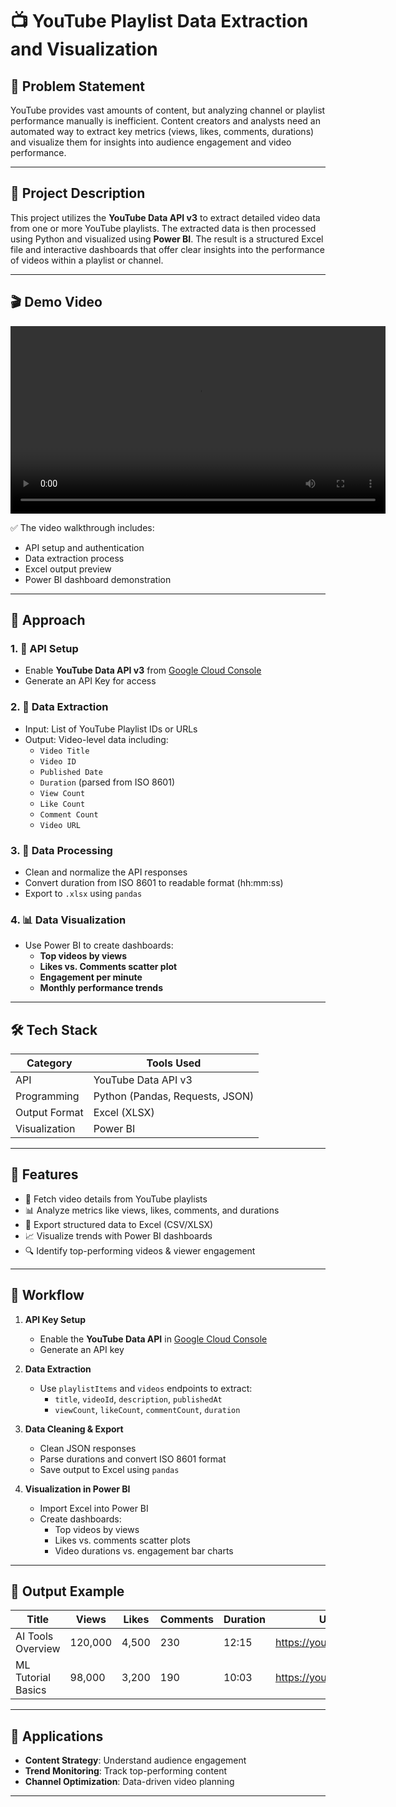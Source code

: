 # 📺 YouTube Playlist Data Extraction and Visualization

## 🧩 Problem Statement

YouTube provides vast amounts of content, but analyzing channel or playlist performance manually is inefficient. Content creators and analysts need an automated way to extract key metrics (views, likes, comments, durations) and visualize them for insights into audience engagement and video performance.

---

## 📌 Project Description

This project utilizes the **YouTube Data API v3** to extract detailed video data from one or more YouTube playlists. The extracted data is then processed using Python and visualized using **Power BI**. The result is a structured Excel file and interactive dashboards that offer clear insights into the performance of videos within a playlist or channel.

---
## 🎬 Demo Video

<video width="600" controls>
  <source src="[https://raw.githubusercontent.com/Chandrashekar0123/YouTube_Data/main/Demo_Video.mp4](https://github.com/Chandrashekar0123/YouTube_Data/blob/main/Demo_Video.mp4)" type="video/mp4">
  Your browser does not support the video tag.
</video>

✅ The video walkthrough includes:
- API setup and authentication
- Data extraction process
- Excel output preview
- Power BI dashboard demonstration
---

## 🧠 Approach

### 1. 🔑 API Setup
- Enable **YouTube Data API v3** from [Google Cloud Console](https://console.cloud.google.com/)
- Generate an API Key for access

### 2. 🧪 Data Extraction
- Input: List of YouTube Playlist IDs or URLs
- Output: Video-level data including:
  - `Video Title`
  - `Video ID`
  - `Published Date`
  - `Duration` (parsed from ISO 8601)
  - `View Count`
  - `Like Count`
  - `Comment Count`
  - `Video URL`

### 3. 🧹 Data Processing
- Clean and normalize the API responses
- Convert duration from ISO 8601 to readable format (hh:mm:ss)
- Export to `.xlsx` using `pandas`

### 4. 📊 Data Visualization
- Use Power BI to create dashboards:
  - **Top videos by views**
  - **Likes vs. Comments scatter plot**
  - **Engagement per minute**
  - **Monthly performance trends**

---

## 🛠️ Tech Stack

| Category       | Tools Used                                      |
|----------------|--------------------------------------------------|
| API            | YouTube Data API v3                              |
| Programming    | Python (Pandas, Requests, JSON)                  |
| Output Format  | Excel (XLSX)                                     |
| Visualization  | Power BI                                         |

---


## 🚀 Features

- 🎥 Fetch video details from YouTube playlists
- 📊 Analyze metrics like views, likes, comments, and durations
- 📁 Export structured data to Excel (CSV/XLSX)
- 📈 Visualize trends with Power BI dashboards
- 🔍 Identify top-performing videos & viewer engagement

---

## 🧠 Workflow

1. **API Key Setup**
   - Enable the **YouTube Data API** in [Google Cloud Console](https://console.cloud.google.com/)
   - Generate an API key

2. **Data Extraction**
   - Use `playlistItems` and `videos` endpoints to extract:
     - `title`, `videoId`, `description`, `publishedAt`
     - `viewCount`, `likeCount`, `commentCount`, `duration`

3. **Data Cleaning & Export**
   - Clean JSON responses
   - Parse durations and convert ISO 8601 format
   - Save output to Excel using `pandas`

4. **Visualization in Power BI**
   - Import Excel into Power BI
   - Create dashboards:
     - Top videos by views
     - Likes vs. comments scatter plots
     - Video durations vs. engagement bar charts

---

## 📂 Output Example

| Title               | Views   | Likes   | Comments | Duration | URL                         |
|---------------------|---------|---------|----------|----------|------------------------------|
| AI Tools Overview   | 120,000 | 4,500   | 230      | 12:15    | https://youtu.be/xxxxx       |
| ML Tutorial Basics  | 98,000  | 3,200   | 190      | 10:03    | https://youtu.be/yyyyy       |


---

## 📌 Applications

- **Content Strategy**: Understand audience engagement
- **Trend Monitoring**: Track top-performing content
- **Channel Optimization**: Data-driven video planning

---


